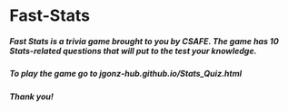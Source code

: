# Fast-Stats

##### Fast Stats is a trivia game brought to you by CSAFE. The game has 10 Stats-related questions that will put to the test your knowledge.

##### To play the game go to jgonz-hub.github.io/Stats_Quiz.html

##### Thank you!
